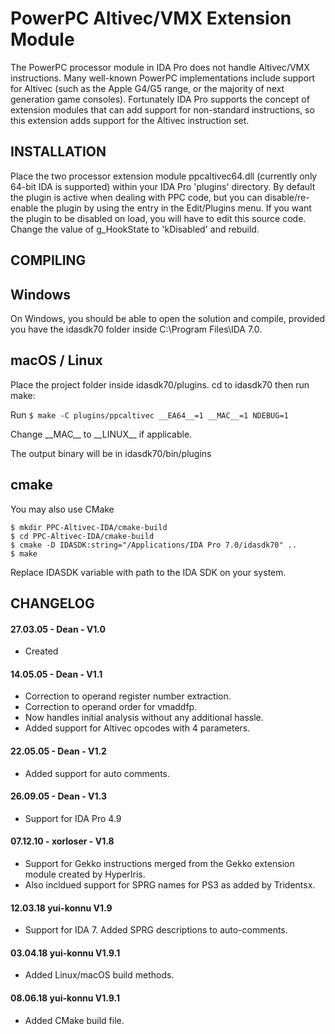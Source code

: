 

# PowerPC Altivec/VMX Extension Module

The PowerPC processor module in IDA Pro does not handle Altivec/VMX instructions. Many
well-known PowerPC implementations include support for Altivec (such as the Apple G4/G5 range,
or the majority of next generation game consoles). Fortunately IDA Pro supports the concept of
extension modules that can add support for non-standard instructions, so this extension adds
support for the Altivec instruction set.

INSTALLATION
------------
Place the two processor extension module ppcaltivec64.dll (currently only 64-bit IDA is supported)
within your IDA Pro 'plugins' directory. By default the plugin is active when dealing with PPC code, but
you can disable/re-enable the plugin by using the entry in the Edit/Plugins menu. If you want
the plugin to be disabled on load, you will have to edit this source code. Change the value of
g_HookState to 'kDisabled' and rebuild.

COMPILING
------------

## Windows
On Windows, you should be able to open the solution and compile, provided you have the idasdk70 folder inside C:\Program Files\IDA 7.0.

## macOS / Linux
Place the project folder inside idasdk70/plugins. cd to idasdk70 then run make:

Run
`$ make -C plugins/ppcaltivec __EA64__=1 __MAC__=1 NDEBUG=1`

Change \_\_MAC\_\_ to \_\_LINUX\_\_ if applicable.

The output binary will be in idasdk70/bin/plugins

## cmake
You may also use CMake

`$ mkdir PPC-Altivec-IDA/cmake-build`  
`$ cd PPC-Altivec-IDA/cmake-build`  
`$ cmake -D IDASDK:string="/Applications/IDA Pro 7.0/idasdk70" ..`  
`$ make`  

Replace IDASDK variable with path to the IDA SDK on your system.


CHANGELOG
------------
#### 27.03.05 - Dean - V1.0
* Created

#### 14.05.05 - Dean - V1.1
* Correction to operand register number extraction.
* Correction to operand order for vmaddfp.
* Now handles initial analysis without any additional hassle.
* Added support for Altivec opcodes with 4 parameters.

#### 22.05.05 - Dean - V1.2
* Added support for auto comments.

#### 26.09.05 - Dean - V1.3
* Support for IDA Pro 4.9

#### 07.12.10 - xorloser - V1.8
* Support for Gekko instructions merged from the Gekko extension module created by HyperIris.
* Also incldued support for SPRG names for PS3 as added by Tridentsx.

#### 12.03.18  yui-konnu   V1.9
* Support for IDA 7. Added SPRG descriptions to auto-comments.

#### 03.04.18  yui-konnu   V1.9.1
* Added Linux/macOS build methods.

#### 08.06.18  yui-konnu   V1.9.1
* Added CMake build file.
